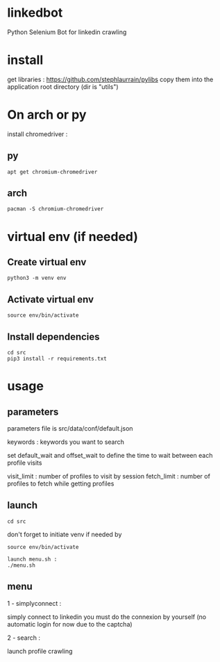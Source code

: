 # linkedbot

Python Selenium Bot for linkedin crawling

# install

get libraries :
https://github.com/stephlaurrain/pylibs
copy them into the application root directory (dir is "utils")

# On arch or py 
install chromedriver :

## py
```
apt get chromium-chromedriver
```
## arch
```
pacman -S chromium-chromedriver
```

# virtual env (if needed)

## Create virtual env
```
python3 -m venv env
```
## Activate virtual env 
```
source env/bin/activate
```
## Install dependencies
```
cd src
pip3 install -r requirements.txt
```
# usage

## parameters 

parameters file is src/data/conf/default.json

keywords :
keywords you want to search

set default_wait and offset_wait to define the time to wait between each profile visits

visit_limit : number of profiles to visit by session
fetch_limit : number of profiles to fetch while getting profiles



## launch
```
cd src
```

don't forget to initiate venv if needed by
```
source env/bin/activate
```

```
launch menu.sh : 
./menu.sh
```


## menu 

1 - simplyconnect :

simply connect to linkedin 
you must do the connexion by yourself (no automatic login for now due to the captcha)


2 - search :

launch profile crawling
